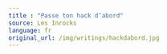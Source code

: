 ```yaml
---
title : "Passe ton hack d’abord"
source: Les Inrocks
language: fr
original_url: /img/writings/hackdabord.jpg
---
```

